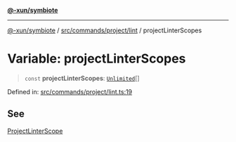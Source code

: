 [**@-xun/symbiote**](../../../../../README.md)

***

[@-xun/symbiote](../../../../../README.md) / [src/commands/project/lint](../README.md) / projectLinterScopes

# Variable: projectLinterScopes

> `const` **projectLinterScopes**: [`Unlimited`](../../../../configure/enumerations/UnlimitedGlobalScope.md#unlimited)[]

Defined in: [src/commands/project/lint.ts:19](https://github.com/Xunnamius/symbiote/blob/dc192a66d47b6c3a3464852ad43eb71fe137ca73/src/commands/project/lint.ts#L19)

## See

[ProjectLinterScope](../../../../configure/enumerations/UnlimitedGlobalScope.md)
